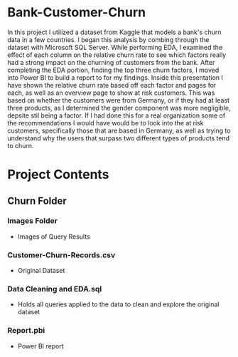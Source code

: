 # Bank-Customer-Churn

In this project I utilized a dataset from Kaggle that models a bank's churn data in a few countries. I began this analysis by combing through the dataset with Microsoft SQL Server.
While performing EDA, I examined the effect of each column on the relative churn rate to see which factors really had a strong impact on the churning of customers from the bank.
After completing the EDA portion, finding the top three churn factors, I moved into Power BI to build a report to for my findings. Inside this presentation I have shown the relative 
churn rate based off each factor and pages for each, as well as an overview page to show at risk customers. This was based on whether the customers were from Germany, or if they had 
at least three products, as I determined the gender component was more negligible, depsite stil being a factor. If I had done this for a real organization some of the recommendations
I would have would be to look into the at risk customers, specifically those that are based in Germany, as well as trying to understand why the users that surpass two different types
of products tend to churn.

# Project Contents

## Churn Folder

### Images Folder
- Images of Query Results

### Customer-Churn-Records.csv
- Original Dataset

### Data Cleaning and EDA.sql
- Holds all queries applied to the data to clean and explore the original dataset

### Report.pbi
- Power BI report

